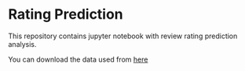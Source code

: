 # Rating Prediction
This repository contains jupyter notebook with review rating 
prediction analysis.

You can download the data used from [here](https://www.kaggle.com/datasets/snap/amazon-fine-food-reviews)
